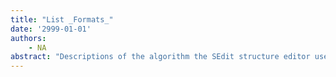 ```yaml
---
title: "List _Formats_"
date: '2999-01-01'
authors: 
    - NA
abstract: "Descriptions of the algorithm the SEdit structure editor uses for displaying classes of Lisp forms with specifc formatting."
---
```



